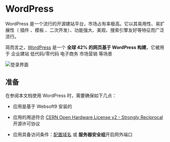 # WordPress

WordPress 是一个流行的开源建站平台，市场占有率极高。它以其易用性、易扩展性（ 插件 、模板 、二次开发）、功能强大、美观、搜索引擎友好等特征而广泛流行。

简而言之，[WordPress](https://wordpress.com/) 是一个 **全球 42% 的网页基于 WordPress 构建**，它被用于 企业建站 低代码/零代码 电子商务 市场营销  等场景


![登录界面](https://libs.websoft9.com/Websoft9/DocsPicture/zh/wordpress/wordpress-add-site-websoft9.png)


## 准备

在参阅本文档使用 WordPress 时，需要确保如下几点：

- 应用是基于 Websoft9 安装的

- 应用的用途符合 [CERN Open Hardware License v2 - Strongly Reciprocal](https://opensource.org/CERN-OHL-S) 开源许可协议

- 应用具备访问条件：[配置域名](./guide/appsetdomain) 或 **服务器安全组**开启网外端口
